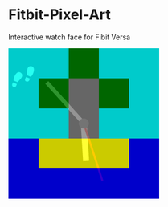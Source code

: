 # Fitbit-Pixel-Art
Interactive watch face for Fibit Versa

![screenshot1](https://raw.githubusercontent.com/chris1010010/Fitbit-Pixel-Art/master/screenshots/PixelArt-screenshot.png)
